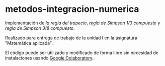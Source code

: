 # metodos-integracion-numerica
Implementación de *la regla del trapecio*, *regla de Simpson 1/3 compuesto* y *regla de Simpson 3/8 compuesto*.

Realizado para entrega de trabajo de la unidad I en la asignatura "Matemática aplicada".

El código puede ser utilizado y modificado de forma libre sin necesidad de instalaciones usando [Google Colaboratory](https://research.google.com/colaboratory/).
